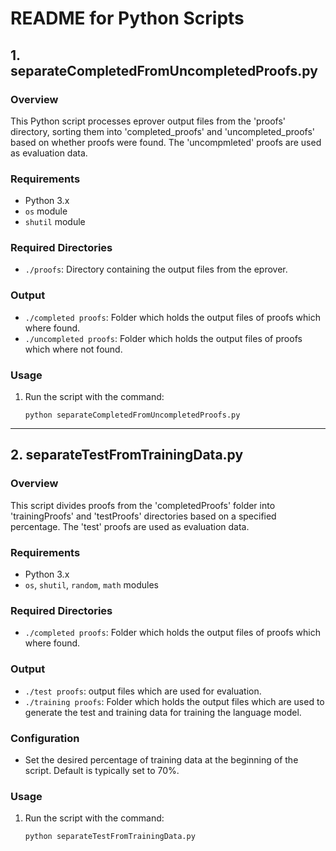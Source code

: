 
# README for Python Scripts

## 1. separateCompletedFromUncompletedProofs.py

### Overview
This Python script processes eprover output files from the 'proofs' directory, sorting them into 'completed_proofs' and 'uncompleted_proofs' based on whether proofs were found.
The 'uncompmleted' proofs are used as evaluation data.

### Requirements
- Python 3.x
- `os` module
- `shutil` module

### Required Directories
- `./proofs`: Directory containing the output files from the eprover.

### Output
- `./completed proofs`: Folder which holds the output files of proofs which where found.
- `./uncompleted proofs`: Folder which holds the output files of proofs which where not found.

### Usage
1. Run the script with the command:
   ```
   python separateCompletedFromUncompletedProofs.py
   ```

---

## 2. separateTestFromTrainingData.py

### Overview
This script divides proofs from the 'completedProofs' folder into 'trainingProofs' and 'testProofs' directories based on a specified percentage.
The 'test' proofs are used as evaluation data.

### Requirements
- Python 3.x
- `os`, `shutil`, `random`, `math` modules

### Required Directories
- `./completed proofs`: Folder which holds the output files of proofs which where found.

### Output
- `./test proofs`: output files which are used for evaluation.
- `./training proofs`: Folder which holds the output files which are used to generate the test and training data for training the language model.

### Configuration
- Set the desired percentage of training data at the beginning of the script. Default is typically set to 70%.

### Usage
1. Run the script with the command:
   ```
   python separateTestFromTrainingData.py
   ```

